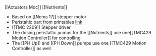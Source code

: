 [[Actuators Moc]]
[[Nutrients]]

- Based on [[Nema 17]] stepper motor
- Peristaltic part from printables [link](https://www.printables.com/model/63883-peristaltic-pump-simple-working-for-an-automated-f)
- [[TMC 2209]] Stepper driver
- The dosing peristaltic pumps for the [[Nutrients]] use one[[TMC429 Motion Controller]] for controlling 
- The [[PH Up]] and [[PH Down]] pumps use one [[TMC429 Motion Controller]] as well
